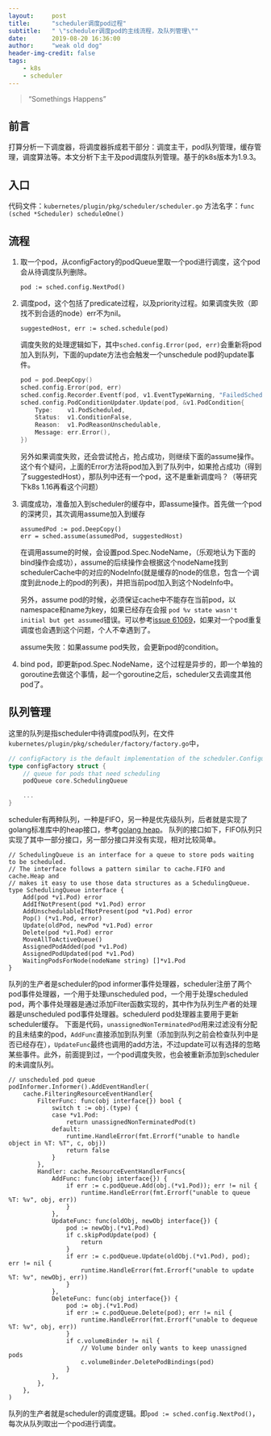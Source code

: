 ```yaml
---
layout:     post
title:      "scheduler调度pod过程"
subtitle:   " \"scheduler调度pod的主线流程，及队列管理\""
date:       2019-08-20 16:36:00
author:     "weak old dog"
header-img-credit: false
tags:
    - k8s
    - scheduler
---
```


> “Somethings Happens”

## 前言

打算分析一下调度器，将调度器拆成若干部分：调度主干，pod队列管理，缓存管理，调度算法等。本文分析下主干及pod调度队列管理。基于的k8s版本为1.9.3。

## 入口

代码文件：`kubernetes/plugin/pkg/scheduler/scheduler.go`
方法名字：`func (sched *Scheduler) scheduleOne()`

## 流程

1. 取一个pod，从configFactory的podQueue里取一个pod进行调度，这个pod会从待调度队列删除。

    `pod := sched.config.NextPod()`

2. 调度pod，这个包括了predicate过程，以及priority过程。如果调度失败（即找不到合适的node）err不为nil。

   `suggestedHost, err := sched.schedule(pod)`

   调度失败的处理逻辑如下，其中`sched.config.Error(pod, err)`会重新将pod加入到队列，下面的update方法也会触发一个unschedule pod的update事件。
   ```go
   pod = pod.DeepCopy()
   sched.config.Error(pod, err)
   sched.config.Recorder.Eventf(pod, v1.EventTypeWarning, "FailedScheduling", "%v", err)
   sched.config.PodConditionUpdater.Update(pod, &v1.PodCondition{
       Type:    v1.PodScheduled,
       Status:  v1.ConditionFalse,
       Reason:  v1.PodReasonUnschedulable,
       Message: err.Error(),
   })
   ```
   另外如果调度失败，还会尝试抢占，抢占成功，则继续下面的assume操作。这个有个疑问，上面的Error方法将pod加入到了队列中，如果抢占成功（得到了suggestedHost），那队列中还有一个pod，这不是重新调度吗？（等研究下k8s 1.16再看这个问题）

3. 调度成功，准备加入到scheduler的缓存中，即assume操作。首先做一个pod的深拷贝，其次调用assume加入到缓存
   ```golang
   assumedPod := pod.DeepCopy()
   err = sched.assume(assumedPod, suggestedHost)
   ```
   在调用assume的时候，会设置pod.Spec.NodeName，（乐观地认为下面的bind操作会成功），assume的后续操作会根据这个nodeName找到schedulerCache中的对应的NodeInfo(就是缓存的node的信息，包含一个调度到此node上的pod的列表)，并把当前pod加入到这个NodeInfo中。

   另外，assume pod的时候，必须保证cache中不能存在当前pod，以namespace和name为key，如果已经存在会报
   `pod %v state wasn't initial but get assumed`错误。可以参考[issue 61069](https://github.com/kubernetes/kubernetes/pull/61069)，如果对一个pod重复调度也会遇到这个问题，个人不幸遇到了。

   assume失败：如果assume pod失败，会更新pod的condition。

4. bind pod，即更新pod.Spec.NodeName，这个过程是异步的，即一个单独的goroutine去做这个事情，起一个goroutine之后，scheduler又去调度其他pod了。


## 队列管理

这里的队列是指scheduler中待调度pod队列，在文件`kubernetes/plugin/pkg/scheduler/factory/factory.go`中，
```go
// configFactory is the default implementation of the scheduler.Configurator interface.
type configFactory struct {
	// queue for pods that need scheduling
    podQueue core.SchedulingQueue

    ...
}
```
scheduler有两种队列，一种是FIFO，另一种是优先级队列，后者就是实现了golang标准库中的heap接口，参考[golang heap](https://golang.org/pkg/container/heap/)。
队列的接口如下，FIFO队列只实现了其中一部分接口，另一部分接口并没有实现，相对比较简单。
```golang
// SchedulingQueue is an interface for a queue to store pods waiting to be scheduled.
// The interface follows a pattern similar to cache.FIFO and cache.Heap and
// makes it easy to use those data structures as a SchedulingQueue.
type SchedulingQueue interface {
	Add(pod *v1.Pod) error
	AddIfNotPresent(pod *v1.Pod) error
	AddUnschedulableIfNotPresent(pod *v1.Pod) error
	Pop() (*v1.Pod, error)
	Update(oldPod, newPod *v1.Pod) error
	Delete(pod *v1.Pod) error
	MoveAllToActiveQueue()
	AssignedPodAdded(pod *v1.Pod)
	AssignedPodUpdated(pod *v1.Pod)
	WaitingPodsForNode(nodeName string) []*v1.Pod
}
```
队列的生产者是scheduler的pod informer事件处理器，scheduler注册了两个pod事件处理器，一个用于处理unscheduled pod，一个用于处理scheduled pod，两个事件处理器是通过添加Filter函数实现的，其中作为队列生产者的处理器是unscheduled pod事件处理器。schedulerd pod处理器主要用于更新scheduler缓存。
下面是代码，`unassignedNonTerminatedPod`用来过滤没有分配的且未结束的pod，`AddFunc`直接添加到队列里（添加到队列之前会检查队列中是否已经存在），`UpdateFunc`最终也调用的add方法，不过update可以有选择的忽略某些事件。此外，前面提到过，一个pod调度失败，也会被重新添加到scheduler的未调度队列。
```golang
// unscheduled pod queue
podInformer.Informer().AddEventHandler(
	cache.FilteringResourceEventHandler{
		FilterFunc: func(obj interface{}) bool {
			switch t := obj.(type) {
			case *v1.Pod:
				return unassignedNonTerminatedPod(t)
			default:
				runtime.HandleError(fmt.Errorf("unable to handle object in %T: %T", c, obj))
				return false
			}
		},
		Handler: cache.ResourceEventHandlerFuncs{
			AddFunc: func(obj interface{}) {
				if err := c.podQueue.Add(obj.(*v1.Pod)); err != nil {
					runtime.HandleError(fmt.Errorf("unable to queue %T: %v", obj, err))
				}
			},
			UpdateFunc: func(oldObj, newObj interface{}) {
				pod := newObj.(*v1.Pod)
				if c.skipPodUpdate(pod) {
					return
				}
				if err := c.podQueue.Update(oldObj.(*v1.Pod), pod); err != nil {
					runtime.HandleError(fmt.Errorf("unable to update %T: %v", newObj, err))
				}
			},
			DeleteFunc: func(obj interface{}) {
				pod := obj.(*v1.Pod)
				if err := c.podQueue.Delete(pod); err != nil {
					runtime.HandleError(fmt.Errorf("unable to dequeue %T: %v", obj, err))
				}
				if c.volumeBinder != nil {
					// Volume binder only wants to keep unassigned pods
					c.volumeBinder.DeletePodBindings(pod)
				}
			},
		},
	},
)
```
队列的生产者就是scheduler的调度逻辑。即`pod := sched.config.NextPod()`，每次从队列取出一个pod进行调度。
